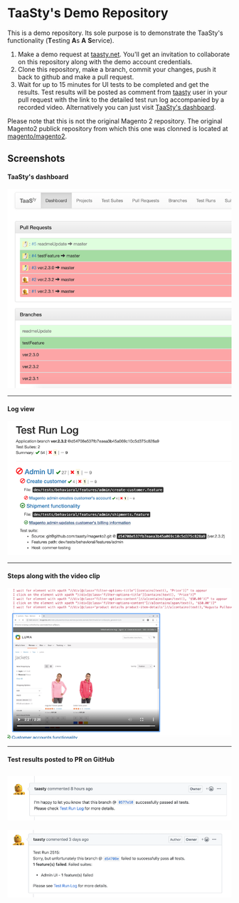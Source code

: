 # TaaSty's Demo Repository

This is a demo repository. Its sole purpose is to demonstrate the TaaSty's
functionality (**T**esting **A**s **A** **S**ervice).

1. Make a demo request at [taasty.net](https://taasty.net/#request-demo). You'll get an
invitation to collaborate on this repository along with the demo account
credentials.
2. Clone this repository, make a branch, commit your changes,
push it back to github and make a pull request.
3. Wait for up to 15 minutes for UI tests to be completed and get the results.
Test results will be posted as comment from [taasty](https://github.com/taasty)
user in your pull request with the link to the detailed test run log
accompanied by a recorded video. Alternatively you can just visit
[TaaSty's dashboard](https://taasty.net/dashboard/).


Please note that this is not the original Magento 2 repository. The original
Magento2 publick repository from which this one was clonned is located at
[magento/magento2](https://github.com/magento/magento2).

## Screenshots

#### TaaSty's dashboard
![Dashboard](pub/media/etc/taasty-dashboard.png "Dashboard view")

---
#### Log view
![Log](pub/media/etc/taasty-log.png "Log view")

---
#### Steps along with the video clip
![Log + video](pub/media/etc/taasty-video.png "Log with the video clip")

---
#### Test results posted to PR on GitHub
![Log + video](pub/media/etc/github-comment-pass.png "Log with the video clip")
-
![Log + video](pub/media/etc/github-comment-failure.png "Log with the video clip")